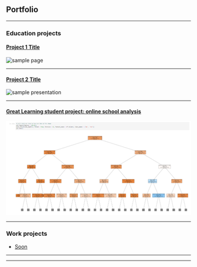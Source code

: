 ## Portfolio

---

### Education projects

#### [Project 1 Title](/sample_page)

<img src="images/dummy_thumbnail.jpg?raw=true" alt= "sample page"/>

---

#### [Project 2 Title](/pdf/sample_presentation.pdf)

<img src="images/dummy_thumbnail.jpg?raw=true" alt= "sample presentation"/>

---

#### [Great Learning student project: online school analysis](/gl/Learner2B-2BCode2B-2BCustomers%252BPrediction.html)

<img src="images/extraalearn_front.png?raw=true" alt= "ExtraaLearn Analysis"/>

---

### Work projects

- [Soon](https://www.youtube.com/watch?v=dQw4w9WgXcQ)


---

---
